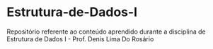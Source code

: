 # Estrutura-de-Dados-I
Repositório referente ao conteúdo aprendido durante a disciplina de Estrutura de Dados I - Prof. Denis Lima Do Rosário
